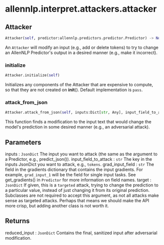 # allennlp.interpret.attackers.attacker

## Attacker
```python
Attacker(self, predictor:allennlp.predictors.predictor.Predictor) -> None
```

An ``Attacker`` will modify an input (e.g., add or delete tokens) to try to change an AllenNLP
Predictor's output in a desired manner (e.g., make it incorrect).

### initialize
```python
Attacker.initialize(self)
```

Initializes any components of the Attacker that are expensive to compute, so that they are
not created on __init__().  Default implementation is ``pass``.

### attack_from_json
```python
Attacker.attack_from_json(self, inputs:Dict[str, Any], input_field_to_attack:str, grad_input_field:str, ignore_tokens:List[str], target:Dict[str, Any]) -> Dict[str, Any]
```

This function finds a modification to the input text that would change the model's
prediction in some desired manner (e.g., an adversarial attack).

Parameters
----------
inputs : ``JsonDict``
    The input you want to attack (the same as the argument to a Predictor, e.g.,
    predict_json()).
input_field_to_attack : ``str``
    The key in the inputs JsonDict you want to attack, e.g., ``tokens``.
grad_input_field : ``str``
    The field in the gradients dictionary that contains the input gradients.  For example,
    `grad_input_1` will be the field for single input tasks. See get_gradients() in
    `Predictor` for more information on field names.
target : ``JsonDict``
    If given, this is a `targeted` attack, trying to change the prediction to a particular
    value, instead of just changing it from its original prediction.  Subclasses are not
    required to accept this argument, as not all attacks make sense as targeted attacks.
    Perhaps that means we should make the API more crisp, but adding another class is not
    worth it.

Returns
-------
reduced_input : ``JsonDict``
    Contains the final, sanitized input after adversarial modification.

